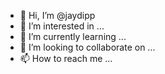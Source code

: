 - 👋 Hi, I’m @jaydipp
- 👀 I’m interested in ...
- 🌱 I’m currently learning ...
- 💞️ I’m looking to collaborate on ...
- 📫 How to reach me ...

<!---
jaydipp/jaydipp is a ✨ special ✨ repository because its `README.md` (this file) appears on your GitHub profile.
You can click the Preview link to take a look at your changes.
--->
